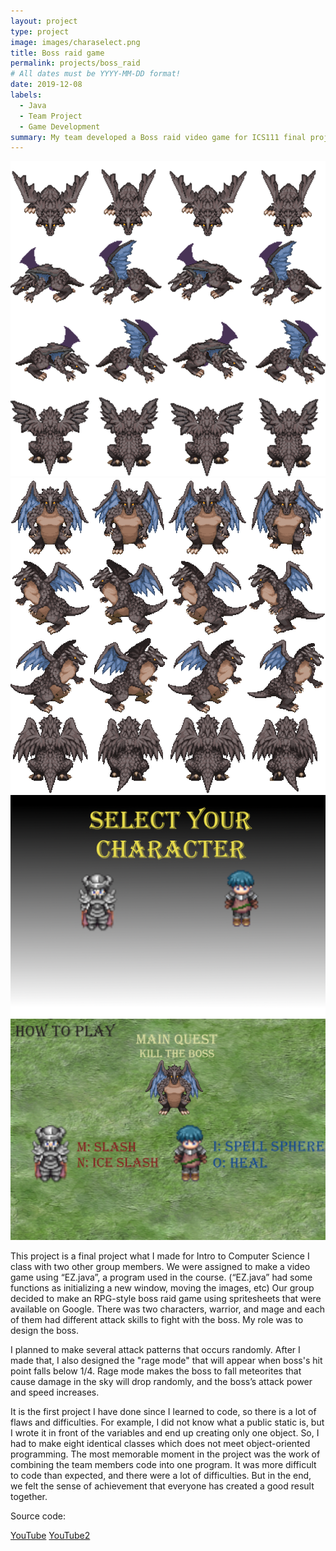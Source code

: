 ```yaml
---
layout: project
type: project
image: images/charaselect.png
title: Boss raid game
permalink: projects/boss_raid
# All dates must be YYYY-MM-DD format!
date: 2019-12-08
labels:
  - Java
  - Team Project
  - Game Development
summary: My team developed a Boss raid video game for ICS111 final project.
---
```


<div class="ui small rounded images">
  <img class="ui image" src="../images/bahamut2.png">
  <img class="ui image" src="../images/bahamut768.png">
  <img class="ui image" src="../images/charaselect.png">
  <img class="ui image" src="../images/howtoplay.png">
</div>

This project is a final project what I made for Intro to Computer Science I class with two other group members. We were assigned to make a video game using “EZ.java”, a program used in the course. (“EZ.java” had some functions as initializing a new window, moving the images, etc) Our group decided to make an RPG-style boss raid game using spritesheets that were available on Google. There was two characters, warrior, and mage and each of them had different attack skills to fight with the boss. My role was to design the boss.

I planned to make several attack patterns that occurs randomly. After I made that, I also designed the "rage mode" that will appear when boss's hit point falls below 1/4. Rage mode makes the boss to fall meteorites that cause damage in the sky will drop randomly, and the boss’s attack power and speed increases.

It is the first project I have done since I learned to code, so there is a lot of flaws and difficulties. For example, I did not know what a public static is, but I wrote it in front of the variables and end up creating only one object. So, I had to make eight identical classes which does not meet object-oriented programming. The most memorable moment in the project was the work of combining the team members code into one program. It was more difficult to code than expected, and there were a lot of difficulties. But in the end, we felt the sense of achievement that everyone has created a good result together. 


Source code: <a href="https://github.com/yongu2000/ics111_final"><i class="large github icon"></i></a>

[YouTube](https://youtu.be/xtAaX3_R4KQ)
[YouTube2](https://youtu.be/1PNJjIv2vmQ)



